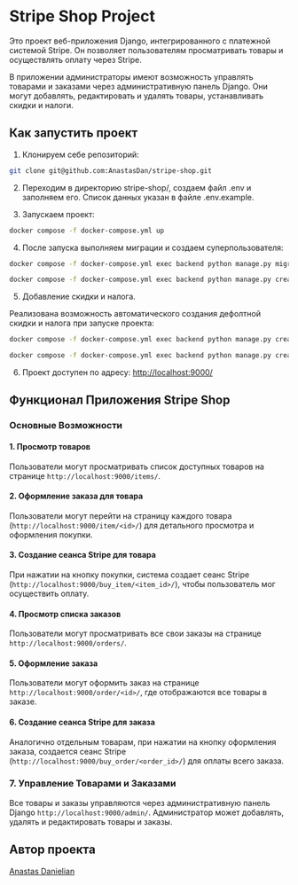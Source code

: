 # Stripe Shop Project

Это проект веб-приложения Django, интегрированного с платежной системой Stripe. Он позволяет пользователям просматривать товары и осуществлять оплату через Stripe.

В приложении администраторы имеют возможность управлять товарами и заказами через административную панель Django. Они могут добавлять, редактировать и удалять товары, устанавливать скидки и налоги.

## Как запустить проект

1. Клонируем себе репозиторий:

```bash 
git clone git@github.com:AnastasDan/stripe-shop.git
```

2. Переходим в директорию stripe-shop/, создаем файл .env и заполняем его. Список данных указан в файле .env.example.

3. Запускаем проект:

```bash
docker compose -f docker-compose.yml up
```

4. После запуска выполняем миграции и создаем суперпользователя:

```bash
docker compose -f docker-compose.yml exec backend python manage.py migrate

docker compose -f docker-compose.yml exec backend python manage.py createsuperuser
```

5. Добавление скидки и налога.

Реализована возможность автоматического создания дефолтной скидки и налога при запуске проекта:

```bash
docker compose -f docker-compose.yml exec backend python manage.py create_discounts

docker compose -f docker-compose.yml exec backend python manage.py create_taxes
```

6. Проект доступен по адресу: <http://localhost:9000/>

## Функционал Приложения Stripe Shop

### Основные Возможности

#### 1. Просмотр товаров

Пользователи могут просматривать список доступных товаров на странице `http://localhost:9000/items/`.

#### 2. Оформление заказа для товара

Пользователи могут перейти на страницу каждого товара (`http://localhost:9000/item/<id>/`) для детального просмотра и оформления покупки.

#### 3. Создание сеанса Stripe для товара

При нажатии на кнопку покупки, система создает сеанс Stripe (`http://localhost:9000/buy_item/<item_id>/`), чтобы пользователь мог осуществить оплату.

#### 4. Просмотр списка заказов

Пользователи могут просматривать все свои заказы на странице `http://localhost:9000/orders/`.

#### 5. Оформление заказа

Пользователи могут оформить заказ на странице `http://localhost:9000/order/<id>/`, где отображаются все товары в заказе.

#### 6. Создание сеанса Stripe для заказа

Аналогично отдельным товарам, при нажатии на кнопку оформления заказа, создается сеанс Stripe (`http://localhost:9000/buy_order/<order_id>/`) для оплаты всего заказа.

### 7. Управление Товарами и Заказами

Все товары и заказы управляются через административную панель Django `http://localhost:9000/admin/`. Администратор может добавлять, удалять и редактировать товары и заказы.

## Автор проекта

[Anastas Danielian](https://github.com/AnastasDan)